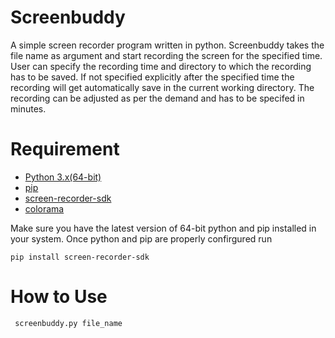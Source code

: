 # Screenbuddy
A simple screen recorder program written in python. Screenbuddy takes the file name as argument and start recording the screen for the specified time. User can specify the recording time and directory to which the recording has to be saved. If not specified explicitly after the specified time the recording will get automatically save in the current working directory. The recording can be adjusted as per the demand and has to be specifed in minutes.

# Requirement
- [Python 3.x(64-bit)](python.org)
- [pip](https://pip.pypa.io/en/stable/installation/)
- [screen-recorder-sdk](https://pypi.org/project/screen-recorder-sdk/)
- [colorama](https://pypi.org/project/colorama/)

Make sure you have the latest version of 64-bit python and pip installed in your system. Once python and pip are properly confirgured run
```
pip install screen-recorder-sdk
```

# How to Use

```
 screenbuddy.py file_name 
```
